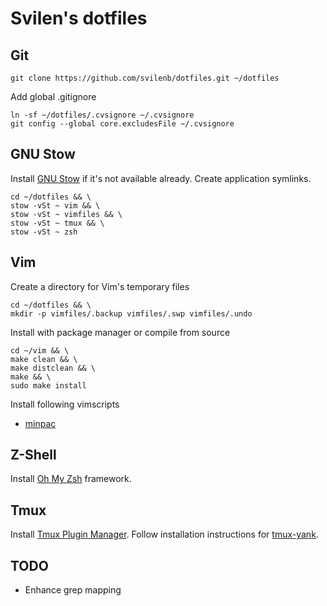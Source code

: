 # Svilen's dotfiles

## Git

```
git clone https://github.com/svilenb/dotfiles.git ~/dotfiles
```

Add global .gitignore

```
ln -sf ~/dotfiles/.cvsignore ~/.cvsignore
git config --global core.excludesFile ~/.cvsignore
```

## GNU Stow

Install [GNU Stow](https://www.gnu.org/software/stow/) if it's not available already. Create application symlinks.

```
cd ~/dotfiles && \
stow -vSt ~ vim && \
stow -vSt ~ vimfiles && \
stow -vSt ~ tmux && \
stow -vSt ~ zsh
```

## Vim

Create a directory for Vim's temporary files

```
cd ~/dotfiles && \
mkdir -p vimfiles/.backup vimfiles/.swp vimfiles/.undo
```

Install with package manager or compile from source

```
cd ~/vim && \
make clean && \
make distclean && \
make && \
sudo make install
```

Install following vimscripts

* [minpac](https://github.com/k-takata/minpac)

## Z-Shell

Install [Oh My Zsh](https://github.com/robbyrussell/oh-my-zsh) framework.

## Tmux

Install [Tmux Plugin Manager](https://github.com/tmux-plugins/tpm).
Follow installation instructions for [tmux-yank](https://github.com/tmux-plugins/tmux-yank).

## TODO

* Enhance grep mapping
